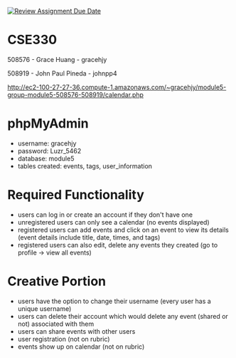 [![Review Assignment Due Date](https://classroom.github.com/assets/deadline-readme-button-24ddc0f5d75046c5622901739e7c5dd533143b0c8e959d652212380cedb1ea36.svg)](https://classroom.github.com/a/im2LrEax)
# CSE330
508576 - Grace Huang - gracehjy

508919 - John Paul Pineda - johnpp4

http://ec2-100-27-27-36.compute-1.amazonaws.com/~gracehjy/module5-group-module5-508576-508919/calendar.php 

# phpMyAdmin
- username: gracehjy
- password: Luzr_5462
- database: module5
- tables created: events, tags, user_information

# Required Functionality
- users can log in or create an account if they don't have one
- unregistered users can only see a calendar (no events displayed)
- registered users can add events and click on an event to view its details (event details include title, date, times, and tags)
- registered users can also edit, delete any events they created (go to profile -> view all events)

# Creative Portion
- users have the option to change their username (every user has a unique username)
- users can delete their account which would delete any event (shared or not) associated with them
- users can share events with other users
- user registration (not on rubric)
- events show up on calendar (not on rubric)